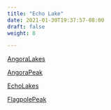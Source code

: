 ```yaml
---
title: "Echo Lake"
date: 2021-01-30T19:37:57-08:00
draft: false
weight: 8

---
```


<a target="_blank" href="/xmeyers/maps/AngoraLakes.pdf">AngoraLakes</a> 

<a target="_blank" href="/xmeyers/maps/AngoraPeak.pdf">AngoraPeak</a> 

<a target="_blank" href="/xmeyers/maps/EchoLakes.pdf">EchoLakes</a> 

<a target="_blank" href="/xmeyers/maps/FlagpolePeak.pdf">FlagpolePeak</a> 

